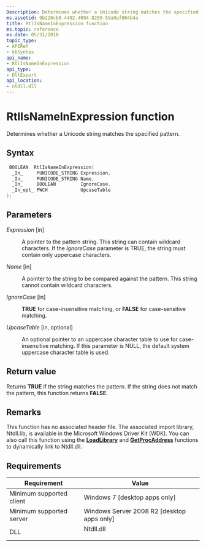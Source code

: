 ```yaml
---
Description: Determines whether a Unicode string matches the specified pattern.
ms.assetid: 9b220cb8-4402-4094-8209-59a9af004b4a
title: RtlIsNameInExpression function
ms.topic: reference
ms.date: 05/31/2018
topic_type: 
- APIRef
- kbSyntax
api_name: 
- RtlIsNameInExpression
api_type: 
- DllExport
api_location: 
- ntdll.dll
---
```


# RtlIsNameInExpression function

Determines whether a Unicode string matches the specified pattern.

## Syntax


```C++
 BOOLEAN  RtlIsNameInExpression(
  _In_     PUNICODE_STRING Expression,
  _In_     PUNICODE_STRING Name,
  _In_     BOOLEAN         IgnoreCase,
  _In_opt_ PWCH            UpcaseTable
);
```



## Parameters

<dl> <dt>

*Expression* \[in\]
</dt> <dd>

A pointer to the pattern string. This string can contain wildcard characters. If the *IgnoreCase* parameter is TRUE, the string must contain only uppercase characters.

</dd> <dt>

*Name* \[in\]
</dt> <dd>

A pointer to the string to be compared against the pattern. This string cannot contain wildcard characters.

</dd> <dt>

*IgnoreCase* \[in\]
</dt> <dd>

**TRUE** for case-insensitive matching, or **FALSE** for case-sensitive matching.

</dd> <dt>

*UpcaseTable* \[in, optional\]
</dt> <dd>

An optional pointer to an uppercase character table to use for case-insensitive matching. If this parameter is NULL, the default system uppercase character table is used.

</dd> </dl>

## Return value

Returns **TRUE** if the string matches the pattern. If the string does not match the pattern, this function returns **FALSE**.

## Remarks

This function has no associated header file. The associated import library, Ntdll.lib, is available in the Microsoft Windows Driver Kit (WDK). You can also call this function using the [**LoadLibrary**](/windows/win32/api/libloaderapi/nf-libloaderapi-loadlibrarya) and [**GetProcAddress**](/windows/win32/api/libloaderapi/nf-libloaderapi-getprocaddress) functions to dynamically link to Ntdll.dll.

## Requirements



| Requirement | Value |
|-------------------------------------|--------------------------------------------------------------------------------------|
| Minimum supported client<br/> | Windows 7 \[desktop apps only\]<br/>                                           |
| Minimum supported server<br/> | Windows Server 2008 R2 \[desktop apps only\]<br/>                              |
| DLL<br/>                      | <dl> <dt>Ntdll.dll</dt> </dl> |



 

 
